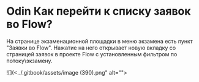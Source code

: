 # Odin Как перейти к списку заявок во Flow?

На странице экзаменационной площадки в меню экзамена есть пункт "Заявки во Flow". Нажатие на него открывает новую вкладку со страницей заявок в проекте Flow с установленным фильтром по потоку\экзамену.

![](<../.gitbook/assets/image (390).png" alt=""><figcaption></figcaption></figure>
